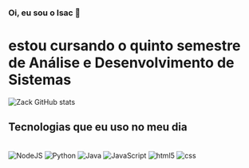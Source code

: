 ### Oi, eu sou o Isac 👋
# estou cursando o quinto semestre de Análise e Desenvolvimento de Sistemas

<!--

[![JavaScript](link do app que vai utilizar a logo)](link para onde redirecionar)

-->

![Zack GitHub stats](https://github-readme-stats.vercel.app/api?username=zackbala&show_icons=true&theme=dracula)

## Tecnologias que eu uso no meu dia

<div style="display: inline_block"><br/>
  <img align="center" alt="NodeJS" src="https://img.shields.io/badge/Node.js-43853D?style=for-      the-badge&logo=node.js&logoColor=white"/>
  
  <img align="center" alt="Python" src="https://img.shields.io/badge/Python-14354C?style=for-the-   badge&logo=python&logoColor=white"/>
  
  <img align="center" alt="Java" src="https://img.shields.io/badge/Java-ED8B00?style=for-the-badge&logo=openjdk&logoColor=white"/>
  
  <img align="center" alt="JavaScript" src="https://img.shields.io/badge/JavaScript-323330?style=for-the-badge&logo=javascript&logoColor=F7DF1E"/>
  
  <img align="center" alt="html5" src="https://img.shields.io/badge/HTML5-E34F26?style=for-the-badge&logo=html5&logoColor=white"/>
  
  <img align="center" alt="css" src="https://img.shields.io/badge/CSS3-1572B6?style=for-the-badge&logo=css3&logoColor=white"/>
    
</div> <br/>
